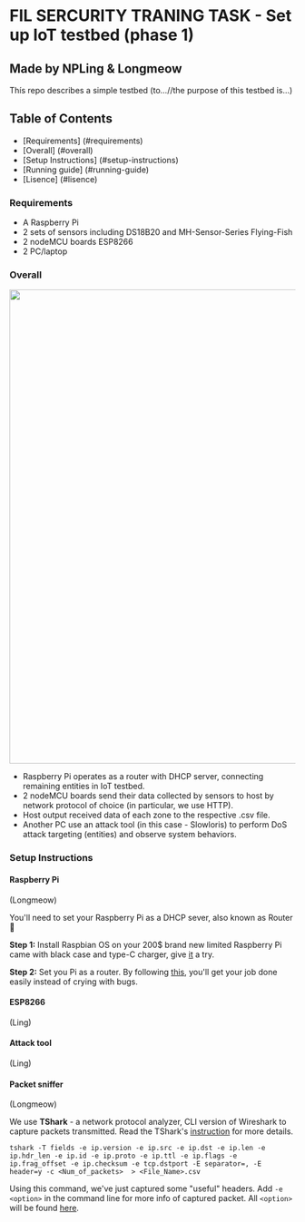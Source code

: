 # FIL SERCURITY TRANING TASK - Set up IoT testbed (phase 1)

## Made by NPLing & Longmeow

Thís repo describes a simple testbed (to...//the purpose of this testbed is...)

## Table of Contents
- [Requirements] (#requirements)
- [Overall] (#overall)
- [Setup Instructions] (#setup-instructions)
- [Running guide] (#running-guide)
- [Lisence] (#lisence)

### Requirements

- A Raspberry Pi
- 2 sets of sensors including DS18B20 and MH-Sensor-Series Flying-Fish
- 2 nodeMCU boards ESP8266
- 2 PC/laptop

### Overall

<p align="center"><img src="https://i.imgur.com/uYaw3iP.png" width="836" /></p>

- Raspberry Pi operates as a router with DHCP server, connecting remaining entities in IoT testbed.
- 2 nodeMCU boards send their data collected by sensors to host by network protocol of choice (in particular, we use HTTP).
- Host output received data of each zone to the respective .csv file.
- Another PC use an attack tool (in this case - Slowloris) to perform DoS attack targeting (entities) and observe system behaviors.

### Setup Instructions

#### Raspberry Pi

(Longmeow)

You'll need to set your Raspberry Pi as a DHCP sever, also known as Router 🙈 

**Step 1:** Install Raspbian OS on your 200$ brand new limited Raspberry Pi came with black case and type-C charger, give [it](https://www.wireshark.org/docs/man-pages/tshark.html) a try.

**Step 2:** Set you Pi as a router. By following [this](https://www.youtube.com/watch?v=S4E35d91Xss), you'll get your job done easily instead of crying with bugs.

#### ESP8266

(Ling)

#### Attack tool

(Ling)

#### Packet sniffer

(Longmeow)

We use **TShark** - a network protocol analyzer, CLI version of Wireshark to capture packets transmitted. Read the TShark's [instruction](https://www.wireshark.org/docs/man-pages/tshark.html) for more details.

`tshark -T fields -e ip.version -e ip.src -e ip.dst -e ip.len -e ip.hdr_len -e ip.id -e ip.proto -e ip.ttl -e ip.flags -e ip.frag_offset -e ip.checksum -e tcp.dstport -E separator=, -E header=y -c <Num_of_packets>  > <File_Name>.csv`

Using this command, we've just captured some "useful" headers. Add `-e <option>` in the command line for more info of captured packet. All `<option>` will be found [here](https://www.wireshark.org/docs/dfref/).
